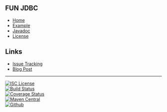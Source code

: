 ## FUN JDBC
- [Home]()
- [Example](#docs/example)
- [Javadoc](http://www.javadoc.io/doc/com.github.nwillc/fun-jdbc)
- [License](#docs/LICENSE)

## Links
- [Issue Tracking](https://github.com/nwillc/fun-jdbc/issues)
- [Blog Post](http://nwillc.wordpress.com/2014/09/27/a-little-java-8-goodness-in-jdbc)

-------
[![ISC License](https://img.shields.io/badge/license-ISC-green.svg?style=flat)](https://tldrlegal.com/license/-isc-license)
<br/>
[![Build Status](https://travis-ci.org/nwillc/fun-jdbc.svg?branch=master)](https://travis-ci.org/nwillc/fun-jdbc)
<br/>
[![Coverage Status](http://repo-redirect.herokuapp.com/shield/codecov?path=github/nwillc&package=fun-jdbc)](http://repo-redirect.herokuapp.com/homepage/codecov?path=github/nwillc&package=fun-jdbc)
<br/>
[![Maven Central](http://repo-redirect.herokuapp.com/shield/maven_central?group=com.github.nwillc&package=fun-jdbc)](http://repo-redirect.herokuapp.com/homepage/maven_central?group=com.github.nwillc&package=fun-jdbc)
<br/>
[![Github](http://repo-redirect.herokuapp.com/shield/github)](http://repo-redirect.herokuapp.com/homepage/github?path=github/nwillc&package=fun-jdbc)
